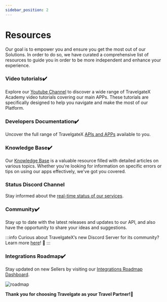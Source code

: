 ```yaml
---
sidebar_position: 2
---
```


# Resources

Our goal is to empower you and ensure you get the most out of our Solutions. In order to do so, we have curated a comprehensive list of resources to guide you in order to be more independent and enhance your experience.

### Video tutorials✔️
Explore our [Youtube Channel](https://www.youtube.com/@TravelgateX/videos) to discover a wide range of TravelgateX Academy video tutorials covering our main APPs. These tutorials are specifically designed to help you navigate and make the most of our Platform.

### Developers Documentation✔️
Uncover the full range of TravelgateX [APIs and APPs](/docs/get-started/introduction) available to you.


### Knowledge Base✔️
Our [Knowledge Base](/kb) is a valuable resource filled with detailed articles on various topics. Whether you're looking for information on specific errors or tips on using our apps effectively, we've got you covered.

### Status Discord Channel
Stay informed about the [real-time status of our services](https://app.travelgate.com/status).


### Community✔️
Stay up to date with the latest releases and updates to our API, and also have the opportunity to share your ideas and suggestions.

:::info
Curious about TravelgateX’s new Discord Server for its community? Learn more [here](https://blog.travelgate.com/en/why-travelgatex-has-set-up-a-discord-server-for-its-community)! 🚀
:::

### Integrations Roadmap✔️
Stay updated on new Sellers by visiting our [Integrations Roadmap Dashboard](https://app.travelgate.com/network/roadmap).

![roadmap](https://storage.travelgate.com/kbase/roadmap.jpg)

**Thank you for choosing Travelgate as your Travel Partner!🚀**